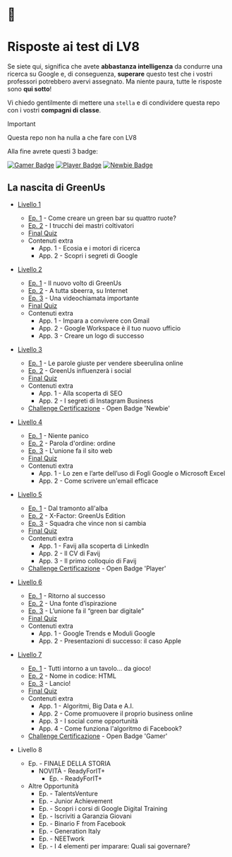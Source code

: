 # 🧠
# Risposte ai test di LV8
Se siete qui, significa che avete **abbastanza intelligenza** da condurre una ricerca su Google e, di conseguenza, **superare** questo test che i vostri professori potrebbero avervi assegnato. Ma niente paura, tutte le risposte sono **qui sotto**! 

Vi chiedo gentilmente di mettere una `stella` e di condividere questa repo con i vostri **compagni di classe**.

> [!IMPORTANT]  
> Questa repo non ha nulla a che fare con LV8

Alla fine avrete questi 3 badge:

[![Gamer Badge](https://api.eu.badgr.io/public/assertions/FQrogZETQZGSAJ6Svpxx9w)]()
[![Player Badge](https://api.eu.badgr.io/public/assertions/1V4EA0SWSuGtOm5LHBHOxQ)]()
[![Newbie Badge](https://api.eu.badgr.io/public/assertions/lUO5CzSdSCqTb61wFZsGPw)]()

## La nascita di GreenUs

* [Livello 1](livello/1.txt)
  * [Ep. 1](https://github.com/plumkewe/risposte-lv8/blob/cbaf922b909a2c0a8432228be6cb8a5c36e87ae5/livello/1.txt#L3) - Come creare un green bar su quattro ruote?
  * [Ep. 2](https://github.com/plumkewe/risposte-lv8/blob/cbaf922b909a2c0a8432228be6cb8a5c36e87ae5/livello/1.txt#L44) - I trucchi dei mastri coltivatori
  * [Final Quiz](https://github.com/plumkewe/risposte-lv8/blob/cbaf922b909a2c0a8432228be6cb8a5c36e87ae5/livello/1.txt#L86)
  * Contenuti extra
    * App. 1 - Ecosia e i motori di ricerca
    * App. 2 - Scopri i segreti di Google

* [Livello 2](livello/2.txt)
  * [Ep. 1](https://github.com/plumkewe/risposte-lv8/blob/cbaf922b909a2c0a8432228be6cb8a5c36e87ae5/livello/2.txt#L3) - Il nuovo volto di GreenUs
  * [Ep. 2](https://github.com/plumkewe/risposte-lv8/blob/cbaf922b909a2c0a8432228be6cb8a5c36e87ae5/livello/2.txt#L21) - A tutta sbeerra, su Internet
  * [Ep. 3](https://github.com/plumkewe/risposte-lv8/blob/cbaf922b909a2c0a8432228be6cb8a5c36e87ae5/livello/2.txt#L50) - Una videochiamata importante
  * [Final Quiz](https://github.com/plumkewe/risposte-lv8/blob/cbaf922b909a2c0a8432228be6cb8a5c36e87ae5/livello/2.txt#L83)
  * Contenuti extra
    * App. 1 - Impara a convivere con Gmail
    * App. 2 - Google Workspace è il tuo nuovo ufficio
    * App. 3 - Creare un logo di successo

* [Livello 3](livello/3.txt)
  * [Ep. 1](https://github.com/plumkewe/risposte-lv8/blob/cbaf922b909a2c0a8432228be6cb8a5c36e87ae5/livello/3.txt#L3) - Le parole giuste per vendere sbeerulina online
  * [Ep. 2](https://github.com/plumkewe/risposte-lv8/blob/cbaf922b909a2c0a8432228be6cb8a5c36e87ae5/livello/3.txt#L37) - GreenUs influenzerà i social
  * [Final Quiz](https://github.com/plumkewe/risposte-lv8/blob/cbaf922b909a2c0a8432228be6cb8a5c36e87ae5/livello/3.txt#L76)
  * Contenuti extra
    * App. 1 - Alla scoperta di SEO
    * App. 2 - I segreti di Instagram Business
  * [Challenge Certificazione](https://github.com/plumkewe/risposte-lv8/blob/cbaf922b909a2c0a8432228be6cb8a5c36e87ae5/livello/3.txt#L112) - Open Badge 'Newbie'

* [Livello 4](livello/4.txt)
  * [Ep. 1](https://github.com/plumkewe/risposte-lv8/blob/cbaf922b909a2c0a8432228be6cb8a5c36e87ae5/livello/4.txt#L3) - Niente panico
  * [Ep. 2](https://github.com/plumkewe/risposte-lv8/blob/cbaf922b909a2c0a8432228be6cb8a5c36e87ae5/livello/4.txt#L41) - Parola d'ordine: ordine
  * [Ep. 3](https://github.com/plumkewe/risposte-lv8/blob/cbaf922b909a2c0a8432228be6cb8a5c36e87ae5/livello/4.txt#L75) - L'unione fa il sito web
  * [Final Quiz](https://github.com/plumkewe/risposte-lv8/blob/cbaf922b909a2c0a8432228be6cb8a5c36e87ae5/livello/4.txt#L107)
  * Contenuti extra
    * App. 1 - Lo zen e l’arte dell’uso di Fogli Google o Microsoft Excel
    * App. 2 - Come scrivere un'email efficace

* [Livello 5](livello/5.txt)
  * [Ep. 1](https://github.com/plumkewe/risposte-lv8/blob/cbaf922b909a2c0a8432228be6cb8a5c36e87ae5/livello/5.txt#L3) - Dal tramonto all'alba
  * [Ep. 2](https://github.com/plumkewe/risposte-lv8/blob/cbaf922b909a2c0a8432228be6cb8a5c36e87ae5/livello/5.txt#L44) - X-Factor: GreenUs Edition
  * [Ep. 3](https://github.com/plumkewe/risposte-lv8/blob/cbaf922b909a2c0a8432228be6cb8a5c36e87ae5/livello/5.txt#L95) - Squadra che vince non si cambia
  * [Final Quiz](https://github.com/plumkewe/risposte-lv8/blob/cbaf922b909a2c0a8432228be6cb8a5c36e87ae5/livello/5.txt#L125)
  * Contenuti extra
    * App. 1 - Favij alla scoperta di LinkedIn
    * App. 2 - Il CV di Favij
    * App. 3 - Il primo colloquio di Favij
  * [Challenge Certificazione](https://github.com/plumkewe/risposte-lv8/blob/cbaf922b909a2c0a8432228be6cb8a5c36e87ae5/livello/5.txt#L170) - Open Badge 'Player'

* [Livello 6](livello/6.txt)
  * [Ep. 1](https://github.com/plumkewe/risposte-lv8/blob/cbaf922b909a2c0a8432228be6cb8a5c36e87ae5/livello/6.txt#L3) - Ritorno al successo
  * [Ep. 2](https://github.com/plumkewe/risposte-lv8/blob/cbaf922b909a2c0a8432228be6cb8a5c36e87ae5/livello/6.txt#L52) - Una fonte d’ispirazione
  * [Ep. 3](https://github.com/plumkewe/risposte-lv8/blob/cbaf922b909a2c0a8432228be6cb8a5c36e87ae5/livello/6.txt#L97) - L’unione fa il “green bar digitale”
  * [Final Quiz](https://github.com/plumkewe/risposte-lv8/blob/cbaf922b909a2c0a8432228be6cb8a5c36e87ae5/livello/6.txt#L144)
  * Contenuti extra
    * App. 1 - Google Trends e Moduli Google
    * App. 2 - Presentazioni di successo: il caso Apple

* [Livello 7](livello/7.txt)
  * [Ep. 1](https://github.com/plumkewe/risposte-lv8/blob/cbaf922b909a2c0a8432228be6cb8a5c36e87ae5/livello/7.txt#L3C1-L3C1) - Tutti intorno a un tavolo… da gioco!
  * [Ep. 2](https://github.com/plumkewe/risposte-lv8/blob/cbaf922b909a2c0a8432228be6cb8a5c36e87ae5/livello/7.txt#L50) - Nome in codice: HTML
  * [Ep. 3](https://github.com/plumkewe/risposte-lv8/blob/cbaf922b909a2c0a8432228be6cb8a5c36e87ae5/livello/7.txt#L83) - Lancio!
  * [Final Quiz](https://github.com/plumkewe/risposte-lv8/blob/cbaf922b909a2c0a8432228be6cb8a5c36e87ae5/livello/7.txt#L155)
  * Contenuti extra
    * App. 1 - Algoritmi, Big Data e A.I.
    * App. 2 - Come promuovere il proprio business online
    * App. 3 - I social come opportunità
    * App. 4 - Come funziona l'algoritmo di Facebook?
  * [Challenge Certificazione](https://github.com/plumkewe/risposte-lv8/blob/cbaf922b909a2c0a8432228be6cb8a5c36e87ae5/livello/7.txt#L204C4-L204C48) - Open Badge 'Gamer'

* Livello 8
  * Ep. - FINALE DELLA STORIA
    * NOVITÀ - ReadyForIT+
      * Ep. - ReadyForIT+
  * Altre Opportunità
    * Ep. - TalentsVenture
    * Ep. - Junior Achievement
    * Ep. - Scopri i corsi di Google Digital Training
    * Ep. - Iscriviti a Garanzia Giovani
    * Ep. - Binario F from Facebook
    * Ep. - Generation Italy 
    * Ep. - NEETwork
    * Ep. - I 4 elementi per imparare: Quali sai governare?

